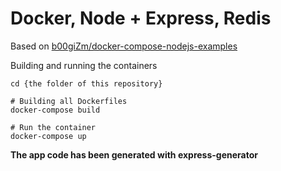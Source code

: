 # Docker, Node + Express, Redis

Based on [b00giZm/docker-compose-nodejs-examples](https://github.com/b00giZm/docker-compose-nodejs-examples)

Building and running the containers

```
cd {the folder of this repository}

# Building all Dockerfiles
docker-compose build

# Run the container
docker-compose up
```

**The app code has been generated with express-generator**
